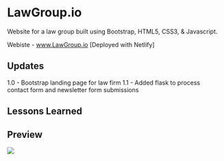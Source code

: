 # LawGroup.io

Website for a law group built using Bootstrap, HTML5, CSS3, & Javascript.

Webiste - www.LawGroup.io [Deployed with Netlify]

## Updates
1.0 - Bootstrap landing page for law firm
1.1 - Added flask to process contact form and newsletter form submissions

## Lessons Learned

## Preview

![](assets/demo.gif)
